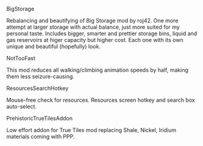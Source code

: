 BigStorage

Rebalancing and beautifying of Big Storage mod by roj42. One more attempt at larger storage with actual balance, just more suited for my personal taste.
Includes bigger, smarter and prettier storage bins, liquid and gas reservoirs at higer capacity but higher cost. Each one with its own unique and beautiful (hopefully) look.

NotTooFast

This mod reduces all walking/climbing animation speeds by half, making them less seizure-causing.

ResourcesSearchHotkey

Mouse-free check for resources. Resources screen hotkey and search box auto-select.

PrehistoricTrueTilesAddon

Low effort addon for True Tiles mod replacing Shale, Nickel, Iridium materials coming with PPP.